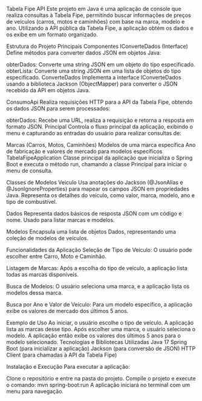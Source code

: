 Tabela Fipe API
Este projeto em Java é uma aplicação de console que realiza consultas à Tabela Fipe, permitindo buscar informações de preços de veículos (carros, motos e caminhões) com base na marca, modelo e ano. Utilizando a API pública da Tabela Fipe, a aplicação obtém os dados e os exibe em um formato organizado.

Estrutura do Projeto
Principais Componentes
IConverteDados (Interface)
Define métodos para converter dados JSON em objetos Java:

obterDados: Converte uma string JSON em um objeto do tipo especificado.
obterLista: Converte uma string JSON em uma lista de objetos do tipo especificado.
ConverteDados
Implementa a interface IConverteDados usando a biblioteca Jackson (ObjectMapper) para converter o JSON recebido da API em objetos Java.

ConsumoApi
Realiza requisições HTTP para a API da Tabela Fipe, obtendo os dados JSON para serem processados:

obterDados: Recebe uma URL, realiza a requisição e retorna a resposta em formato JSON.
Principal
Controla o fluxo principal da aplicação, exibindo o menu e capturando as entradas do usuário para realizar consultas de:

Marcas (Carros, Motos, Caminhões)
Modelos de uma marca específica
Ano de fabricação e valores de mercado para modelos específicos
TabelaFipeApplication
Classe principal da aplicação que inicializa o Spring Boot e executa o método run, chamando a classe Principal para iniciar o menu de consulta.

Classes de Modelos
Veiculo
Usa anotações do Jackson (@JsonAlias e @JsonIgnoreProperties) para mapear os campos JSON em propriedades Java. Representa os detalhes do veículo, como valor, marca, modelo, ano e tipo de combustível.

Dados
Representa dados básicos de resposta JSON com um código e nome. Usado para listar marcas e modelos.

Modelos
Encapsula uma lista de objetos Dados, representando uma coleção de modelos de veículos.

Funcionalidades da Aplicação
Seleção de Tipo de Veículo: O usuário pode escolher entre Carro, Moto e Caminhão.

Listagem de Marcas: Após a escolha do tipo de veículo, a aplicação lista todas as marcas disponíveis.

Busca de Modelos: O usuário seleciona uma marca, e a aplicação lista os modelos dessa marca.

Busca por Ano e Valor de Veículo: Para um modelo específico, a aplicação exibe os valores de mercado dos últimos 5 anos.

Exemplo de Uso
Ao iniciar, o usuário escolhe o tipo de veículo.
A aplicação lista as marcas desse tipo.
Após escolher uma marca, o usuário seleciona o modelo.
A aplicação então exibe os valores dos últimos 5 anos para o modelo selecionado.
Tecnologias e Bibliotecas Utilizadas
Java 17
Spring Boot (para inicializar a aplicação)
Jackson (para conversão de JSON)
HTTP Client (para chamadas à API da Tabela Fipe)


Instalação e Execução
Para executar a aplicação:

Clone o repositório e entre na pasta do projeto.
Compile o projeto e execute o comando:
mvn spring-boot:run
A aplicação iniciará no terminal com um menu para navegação.
